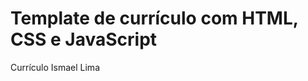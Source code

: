 <h1 style="display: flex; align-items: center;">
  Template de currículo com HTML, CSS e JavaScript
</h1>

Currículo Ismael Lima
